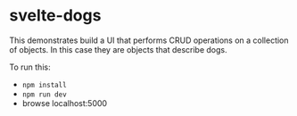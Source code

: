# svelte-dogs

This demonstrates build a UI that performs CRUD operations
on a collection of objects.
In this case they are objects that describe dogs.

To run this:

- `npm install`
- `npm run dev`
- browse localhost:5000
